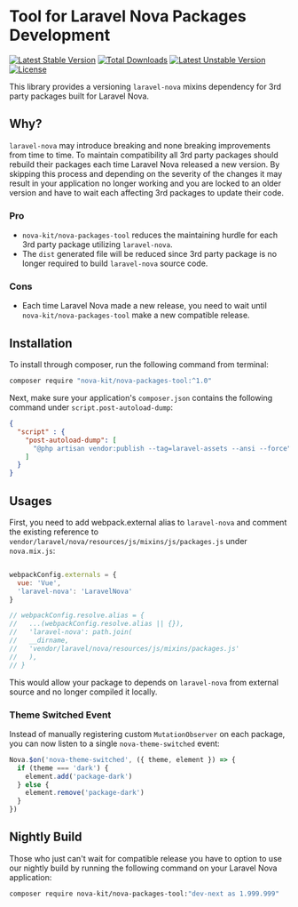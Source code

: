 Tool for Laravel Nova Packages Development
==============

[![Latest Stable Version](https://poser.pugx.org/nova-kit/nova-packages-tool/v/stable)](https://packagist.org/packages/nova-kit/nova-packages-tool)
[![Total Downloads](https://poser.pugx.org/nova-kit/nova-packages-tool/downloads)](https://packagist.org/packages/nova-kit/nova-packages-tool)
[![Latest Unstable Version](https://poser.pugx.org/nova-kit/nova-packages-tool/v/unstable)](https://packagist.org/packages/nova-kit/nova-packages-tool)
[![License](https://poser.pugx.org/nova-kit/nova-packages-tool/license)](https://packagist.org/packages/nova-kit/nova-packages-tool)

This library provides a versioning `laravel-nova` mixins dependency for 3rd party packages built for Laravel Nova.

## Why?

`laravel-nova` may introduce breaking and none breaking improvements from time to time. To maintain compatibility all 3rd party packages should rebuild their packages each time Laravel Nova released a new version. By skipping this process and depending on the severity of the changes it may result in your application no longer working and you are locked to an older version and have to wait each affecting 3rd packages to update their code.

### Pro

* `nova-kit/nova-packages-tool` reduces the maintaining hurdle for each 3rd party package utilizing `laravel-nova`.
* The `dist` generated file will be reduced since 3rd party package is no longer required to build `laravel-nova` source code.

### Cons

* Each time Laravel Nova made a new release, you need to wait until `nova-kit/nova-packages-tool` make a new compatible release.

## Installation

To install through composer, run the following command from terminal:

```bash 
composer require "nova-kit/nova-packages-tool:^1.0"
```

Next, make sure your application's `composer.json` contains the following command under `script.post-autoload-dump`:

```json
{
  "script" : {
    "post-autoload-dump": [
      "@php artisan vendor:publish --tag=laravel-assets --ansi --force"
    ]
  }
}
```

## Usages

First, you need to add webpack.external alias to `laravel-nova` and comment the existing reference to `vendor/laravel/nova/resources/js/mixins/js/packages.js` under `nova.mix.js`:

```js

webpackConfig.externals = {
  vue: 'Vue',
  'laravel-nova': 'LaravelNova'
}

// webpackConfig.resolve.alias = {
//   ...(webpackConfig.resolve.alias || {}),
//   'laravel-nova': path.join(
//   __dirname,
//   'vendor/laravel/nova/resources/js/mixins/packages.js'
//   ),
// }
```

This would allow your package to depends on `laravel-nova` from external source and no longer compiled it locally. 

### Theme Switched Event

Instead of manually registering custom `MutationObserver` on each package, you can now listen to a single `nova-theme-switched` event:

```js
Nova.$on('nova-theme-switched', ({ theme, element }) => {
  if (theme === 'dark') {
    element.add('package-dark')
  } else {
    element.remove('package-dark')
  }
})
```

## Nightly Build 

Those who just can't wait for compatible release you have to option to use our nightly build by running the following command on your Laravel Nova application:

```bash 
composer require nova-kit/nova-packages-tool:"dev-next as 1.999.999"
```

